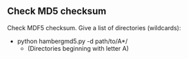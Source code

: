 ## Check MD5 checksum

Check MDF5 checksum. Give a list of directories (wildcards):

+ python hambergmd5.py -d path/to/A*/   
  + (Directories beginning with letter A)

